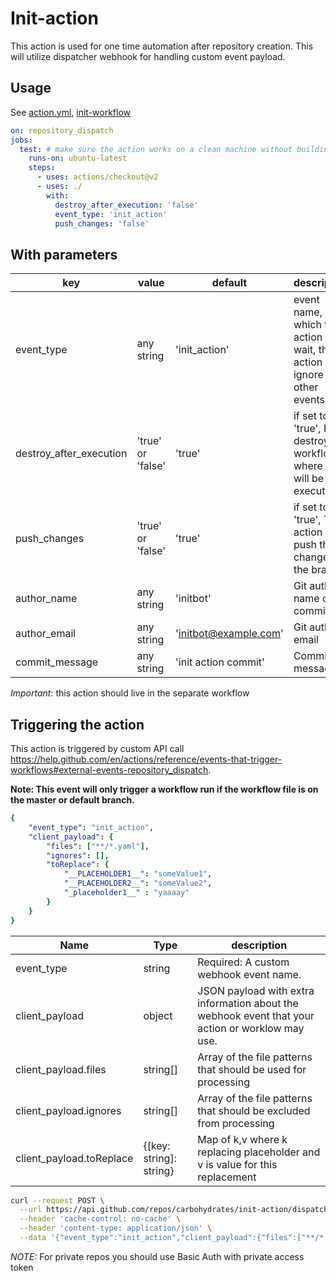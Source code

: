 # Init-action

This action is used for one time automation after repository creation.
This will utilize dispatcher webhook for handling custom event payload.

## Usage

See [action.yml](action.yml), [init-workflow](.github/workflows/init-workflow.yaml)

```yaml
on: repository_dispatch
jobs:
  test: # make sure the action works on a clean machine without building
    runs-on: ubuntu-latest
    steps:
      - uses: actions/checkout@v2
      - uses: ./
        with:
          destroy_after_execution: 'false'
          event_type: 'init_action'
          push_changes: 'false'
```

## With parameters

| key                     | value             | default               | description                                                                      |
|-------------------------|-------------------|-----------------------|----------------------------------------------------------------------------------|
| event_type              | any string        | 'init_action'         | event name, which this action will wait, the action will ignore any other events |
| destroy_after_execution | 'true' or 'false' | 'true'                | if set to 'true', It will destroy the workflow where it will be executed         |
| push_changes            | 'true' or 'false' | 'true'                | if set to 'true', The action will push the changes to the branch                 |
| author_name             | any string        | 'initbot'             | Git author name of commit                                                        |
| author_email            | any string        | 'initbot@example.com' | Git author-email                                                                 |
| commit_message          | any string        | 'init action commit'  | Commit message                                                                   |

*Important*: this action should live in the separate workflow


## Triggering the action
This action is triggered by custom API call https://help.github.com/en/actions/reference/events-that-trigger-workflows#external-events-repository_dispatch.

__Note: This event will only trigger a workflow run if the workflow file is on the master or default branch.__

```yaml
{
    "event_type": "init_action", 
    "client_payload": {
        "files": ["**/*.yaml"],
        "ignores": [],
        "toReplace": {
            "__PLACEHOLDER1__": "someValue1",
            "__PLACEHOLDER2__": "someValue2",
            "_placeholder1__" : "yaaaay"
        }
    }
}
```

| Name                     | Type                    | description                                                                                      |
|--------------------------|-------------------------|--------------------------------------------------------------------------------------------------|
| event_type               | string                  | Required: A custom webhook event name.                                                           |
| client_payload           | object                  | JSON payload with extra information about the webhook event that your action or worklow may use. |
| client_payload.files     | string[]                | Array of the file patterns that should be used for processing                                    |
| client_payload.ignores   | string[]                | Array of the file patterns that should be excluded from processing                               |
| client_payload.toReplace | {[key: string]: string} | Map of k,v where k replacing placeholder and v is value for this replacement  


```bash
curl --request POST \
  --url https://api.github.com/repos/carbohydrates/init-action/dispatches \
  --header 'cache-control: no-cache' \
  --header 'content-type: application/json' \
  --data '{"event_type":"init_action","client_payload":{"files":["**/*.yaml"],"ignores":[],"toReplace":{"__PLACEHOLDER1__":"someValue1","__PLACEHOLDER2__":"someValue2","_placeholder1__":"yaaaay"}}}'
```

*NOTE:* For private repos you should use Basic Auth with private access token
